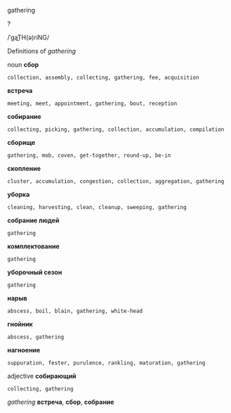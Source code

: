 gathering

?

/ˈɡaT͟H(ə)riNG/

Definitions of _gathering_

noun
**сбор**

    collection, assembly, collecting, gathering, fee, acquisition
**встреча**

    meeting, meet, appointment, gathering, bout, reception
**собирание**

    collecting, picking, gathering, collection, accumulation, compilation
**сборище**

    gathering, mob, coven, get-together, round-up, be-in
**скопление**

    cluster, accumulation, congestion, collection, aggregation, gathering
**уборка**

    cleaning, harvesting, clean, cleanup, sweeping, gathering
**собрание людей**

    gathering
**комплектование**

    gathering
**уборочный сезон**

    gathering
**нарыв**

    abscess, boil, blain, gathering, white-head
**гнойник**

    abscess, gathering
**нагноение**

    suppuration, fester, purulence, rankling, maturation, gathering

adjective
**собирающий**

    collecting, gathering

_gathering_
**встреча**, **сбор**, **собрание**